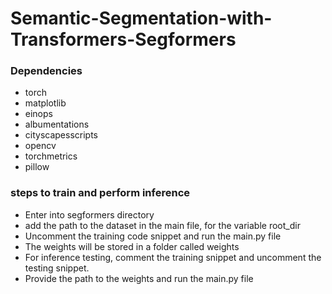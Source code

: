# Semantic-Segmentation-with-Transformers-Segformers

### Dependencies ###
* torch
* matplotlib
* einops
* albumentations
* cityscapesscripts
* opencv
* torchmetrics
* pillow

### steps to train and perform inference ###
* Enter into segformers directory
* add the path to the dataset in the main file, for the variable root_dir
* Uncomment the training code snippet and run the main.py file
* The weights will be stored in a folder called weights
* For inference testing, comment the training snippet and uncomment the testing snippet.
* Provide the path to the weights and run the main.py file